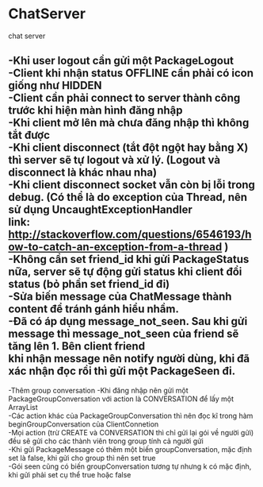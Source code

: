 # ChatServer
chat server

-Khi user logout cần gửi một PackageLogout <br />
-Client khi nhận status OFFLINE cần phải có icon giống như HIDDEN <br />
-Client cần phải connect to server thành công trước khi hiện màn hình đăng nhập <br />
-Khi client mở lên mà chưa đăng nhập thì không tắt được <br />
-Khi client disconnect (tắt đột ngột hay bằng X) thì server sẽ tự logout và xử lý. (Logout và disconnect là khác nhau nha) <br />
-Khi client disconnect socket vẫn còn bị lỗi trong debug. (Có thể là do exception của Thread, nên sử dụng UncaughtExceptionHandler <br />
link: http://stackoverflow.com/questions/6546193/how-to-catch-an-exception-from-a-thread ) <br />
-Không cần set friend_id khi gửi PackageStatus nữa, server sẽ tự động gửi status khi client đổi status (bỏ phần set friend_id đi) <br />
-Sửa biến message của ChatMessage thành content để tránh gánh hiểu nhầm. <br />
-Đã có áp dụng message_not_seen. Sau khi gửi message thì message_not_seen của friend sẽ tăng lên 1. Bên client friend  <br />
khi nhận message nên notify người dùng, khi đã xác nhận đọc rồi thì gửi một PackageSeen đi.<br />
---------------------------------------------------------------------------------------------
-Thêm group conversation
-Khi đăng nhập nên gửi một PackageGroupConversation với action là CONVERSATION để lấy một ArrayList<GroupConversation> <br />
-Các action khác của PackageGroupConversation thì nên đọc kĩ trong hàm beginGroupConversation của ClientConnetion <br />
-Mọi action (trừ CREATE và CONVERSATION thì chỉ gửi lại gói về người gửi) đều sẽ gửi cho các thành viên trong group tính cả người gửi <br />
-Khi gửi PackageMessage có thêm một biến groupConversation, mặc định set là false, khi gửi cho group thì nên set true <br />
-Gói seen cũng có biến groupConversation tương tự nhưng k có mặc định, khi gửi phải set cụ thể true hoặc false <br />
